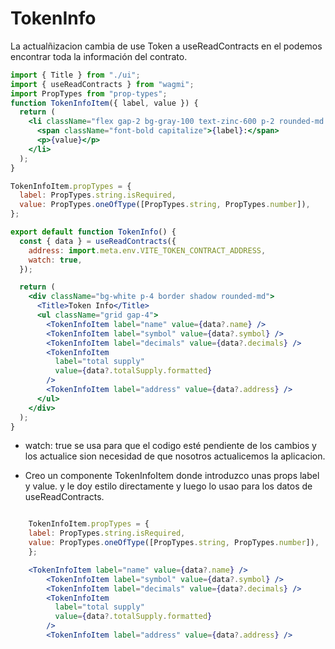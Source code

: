 # TokenInfo


La actualñizacion cambia de use Token a useReadContracts en el podemos encontrar toda la información del contrato.

```jsx
import { Title } from "./ui";
import { useReadContracts } from "wagmi";
import PropTypes from "prop-types";
function TokenInfoItem({ label, value }) {
  return (
    <li className="flex gap-2 bg-gray-100 text-zinc-600 p-2 rounded-md text-sm">
      <span className="font-bold capitalize">{label}:</span>
      <p>{value}</p>
    </li>
  );
}

TokenInfoItem.propTypes = {
  label: PropTypes.string.isRequired,
  value: PropTypes.oneOfType([PropTypes.string, PropTypes.number]),
};

export default function TokenInfo() {
  const { data } = useReadContracts({
    address: import.meta.env.VITE_TOKEN_CONTRACT_ADDRESS,
    watch: true,
  });

  return (
    <div className="bg-white p-4 border shadow rounded-md">
      <Title>Token Info</Title>
      <ul className="grid gap-4">
        <TokenInfoItem label="name" value={data?.name} />
        <TokenInfoItem label="symbol" value={data?.symbol} />
        <TokenInfoItem label="decimals" value={data?.decimals} />
        <TokenInfoItem
          label="total supply"
          value={data?.totalSupply.formatted}
        />
        <TokenInfoItem label="address" value={data?.address} />
      </ul>
    </div>
  );
}
```

- watch: true se usa para que el codigo esté pendiente de los cambios y los actualice sion necesidad de que nosotros actualicemos la aplicacion.

- Creo un componente TokenInfoItem donde introduzco unas props label y value. y le doy estilo directamente y luego lo usao para los datos de useReadContracts.
	
```jsx

	TokenInfoItem.propTypes = {
  	label: PropTypes.string.isRequired,
  	value: PropTypes.oneOfType([PropTypes.string, PropTypes.number]),
	};

	<TokenInfoItem label="name" value={data?.name} />
        <TokenInfoItem label="symbol" value={data?.symbol} />
        <TokenInfoItem label="decimals" value={data?.decimals} />
        <TokenInfoItem
          label="total supply"
          value={data?.totalSupply.formatted}
        />
        <TokenInfoItem label="address" value={data?.address} />


```
